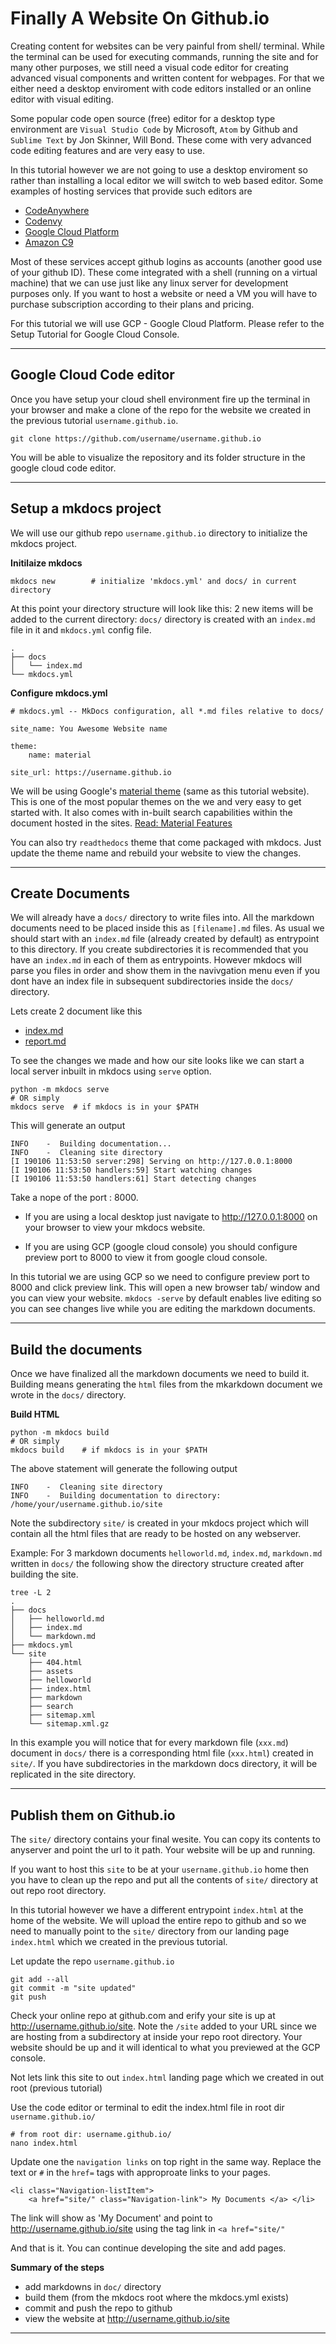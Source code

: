 # Finally A Website On Github.io
Creating content for websites can be very painful from shell/ terminal. While the terminal can be used for executing commands, running the site and for many other purposes, we still need a visual code editor for creating advanced visual components and written content for webpages. For that we either need a desktop enviroment with code editors installed or an online editor with visual editing. 

Some popular code open source (free) editor for a desktop type environment are `Visual Studio Code` by Microsoft, `Atom` by Github and `Sublime Text` by Jon Skinner, Will Bond. These come with very advanced code editing features and are very easy to use.

In this tutorial however we are not going to use a desktop enviroment so rather than installing a local editor we will switch to web based editor. Some examples of hosting services that provide such editors are 

* [CodeAnywhere](https://codeanywhere.com/editor/)
* [Codenvy](https://codeanywhere.com)
* [Google Cloud Platform](https://cloud.google.com/)
* [Amazon C9](https://aws.amazon.com/cloud9/?origin=c9io)

Most of these services accept github logins as accounts (another good use of your github ID).
These come integrated with a shell (running on a virtual machine) that we can use just like any linux server for development purposes only. If you want to host a website or need a VM you will have to purchase subscription according to their plans and pricing. 

For this tutorial we will use GCP - Google Cloud Platform. Please refer to the Setup Tutorial for Google Cloud Console.

---

## Google Cloud Code editor 

Once you have setup your cloud shell environment fire up the terminal in your browser and make a clone of the repo for the website we created in the previous tutorial `username.github.io`. 

    git clone https://github.com/username/username.github.io

You will be able to visualize the repository and its folder structure in the google cloud code editor.


---
## Setup a mkdocs project

We will use our github repo `username.github.io` directory to initialize the mkdocs project. 

**Initilaize mkdocs**
    
    mkdocs new        # initialize 'mkdocs.yml' and docs/ in current directory

At this point your directory structure will look like this: 2 new items will be added to the current directory: `docs/` directory is created with an `index.md` file in it and `mkdocs.yml` config file. 

    .
    ├── docs
    │   └── index.md
    └── mkdocs.yml


**Configure mkdocs.yml** 

    # mkdocs.yml -- MkDocs configuration, all *.md files relative to docs/
    
    site_name: You Awesome Website name 

    theme: 
        name: material  

    site_url: https://username.github.io

We will be using Google's [material theme](https://squidfunk.github.io/mkdocs-material/) (same as this tutorial website). This is one of the most popular themes on the we and very easy to get started with. It also comes with in-built search capabilities within the document hosted in the sites. [Read: Material Features](https://squidfunk.github.io/mkdocs-material/#what-to-expect)

You can also try `readthedocs` theme that come packaged with mkdocs. Just update the theme name and rebuild your website to view the changes. 

---
## Create Documents 

We will already have a `docs/` directory to write files into. All the markdown documents need to be placed inside this as `[filename].md` files. As usual we should start with an `index.md` file (already created by default) as entrypoint to this directory. If you create subdirectories it is recommended that you have an `index.md` in each of them as entrypoints. However mkdocs will parse you files in order and show them in the navivgation menu even if you dont have an index file in subsequent subdirectories inside the `docs/` directory. 

Lets create 2 document like this 

* [index.md]()
* [report.md]()

To see the changes we made and how our site looks like we can start a local server inbuilt in mkdocs using `serve` option.  

    python -m mkdocs serve  
    # OR simply     
    mkdocs serve  # if mkdocs is in your $PATH

This will generate an output 

    INFO    -  Building documentation...
    INFO    -  Cleaning site directory
    [I 190106 11:53:50 server:298] Serving on http://127.0.0.1:8000
    [I 190106 11:53:50 handlers:59] Start watching changes
    [I 190106 11:53:50 handlers:61] Start detecting changes

Take a nope of the port : 8000. 

* If you are using a local desktop just navigate to http://127.0.0.1:8000 on your browser to view your mkdocs website. 

* If you are using GCP (google cloud console) you should configure preview port to 8000 to view it from google cloud console. 

In this tutorial we are using GCP so we need to configure preview port to 8000 and click preview link. This will open a new browser tab/ window and you can view your website. `mkdocs -serve` by default enables live editing so you can see changes live while you are editing the markdown documents. 

---
## Build the documents 
Once we have finalized all the markdown documents we need to build it. Building means generating the `html` files from the mkarkdown document we wrote in the `docs/` directory. 

**Build HTML**

    python -m mkdocs build     
    # OR simply 
    mkdocs build    # if mkdocs is in your $PATH

The above statement will generate the following output 

    INFO    -  Cleaning site directory
    INFO    -  Building documentation to directory: /home/your/username.github.io/site

Note the subdirectory `site/` is created in your mkdocs project which will contain all the html files that are ready to be hosted on any webserver. 

Example: For 3 markdown documents `helloworld.md`, `index.md`, `markdown.md` written in `docs/` the following show the directory structure created after building the site.

    tree -L 2
    .
    ├── docs
    │   ├── helloworld.md
    │   ├── index.md
    │   └── markdown.md
    ├── mkdocs.yml
    └── site
        ├── 404.html
        ├── assets
        ├── helloworld
        ├── index.html
        ├── markdown
        ├── search
        ├── sitemap.xml
        └── sitemap.xml.gz

In this example you will notice that for every markdown file (`xxx.md`) document in `docs/` there is a corresponding html file (`xxx.html`) created in `site/`. If you have subdirectories in the markdown docs directory, it will be replicated in the site directory. 

---
## Publish them on Github.io

The `site/` directory contains your final wesite. You can copy its contents to anyserver and point the url to it path. Your website will be up and running. 

If you want to host this `site` to be at your `username.github.io` home then you have to clean up the repo and put all the contents of `site/` directory at out repo root directory.

In this tutorial however we have a different entrypoint `index.html` at the home of the website. We will upload the entire repo to github and so we need to manually point to the `site/` directory from our landing page `index.html` which we created in the previous tutorial. 

Let update the repo `username.github.io`

    git add --all
    git commit -m "site updated"
    git push 

Check your online repo at github.com and erify your site is up at http://username.github.io/site. Note the `/site` added to your URL since we are hosting from a subdirectory at inside your repo root directory. Your website should be up and it will identical to what you previewed at the GCP console. 


Not lets link this site to out `index.html` landing page which we created in out root (previous tutorial)

Use the code editor or terminal to edit the index.html file in root dir `username.github.io/`

    # from root dir: username.github.io/
    nano index.html 

Update one the `navigation links` on top right in the same way. Replace the text or `#` in the `href=` tags with approproate links to your pages. 

    <li class="Navigation-listItem">
        <a href="site/" class="Navigation-link"> My Documents </a> </li>

The link will show as 'My Document' and point to http://username.github.io/site using the tag link in `<a href="site/"`


And that is it. You can continue developing the site and add pages. 

**Summary of the steps** 

* add markdowns in `doc/` directory 
* build them (from the mkdocs root where the mkdocs.yml exists)
* commit and push the repo to github 
* view the website at http://username.github.io/site

---


